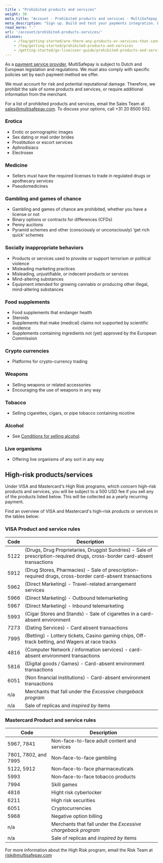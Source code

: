 ```yaml
---
title : "Prohibited products and services"
weight: 30
meta_title: "Account - Prohibited products and services - MultiSafepay Docs"
meta_description: "Sign up. Build and test your payments integration. Explore our products and services. Use our API reference, SDKs, and wrappers. Get support."
read_more: "."
url: '/account/prohibited-products-services/'
aliases:
    - /faq/getting-started/are-there-any-products-or-services-that-cannot-be-sold
    - /faq/getting-started/prohibited-products-and-services
    - /getting-started/go-live/user-guide/prohibited-products-and-services/
---
```

As a [payment service provider](/faq/general/multisafepay-glossary/#payment-service-provider-psp), MultiSafepay is subject to Dutch and European legislation and regulations. We must also comply with specific policies set by each payment method we offer. 

We must account for risk and potential reputational damage. Therefore, we prohibit the sale of some products and services, or require additional information from the merchant.

For a list of prohibited products and services, email the Sales Team at <sales@multisafepay.com>. To discuss your options, call +31 20 8500 502.

### Erotica
* Erotic or pornographic images
* Sex dating or mail order brides
* Prostitution or escort services
* Aphrodisiacs
* Electrosex

### Medicine
* Sellers must have the required licenses to trade in regulated drugs or apothecary services
* Pseudomedicines

### Gambling and games of chance
* Gambling and games of chance are prohibited, whether you have a license or not
* Binary options or contracts for differences (CFDs)
* Penny auctions
* Pyramid schemes and other (consciously or unconsciously) ‘get rich quick’ schemes

### Socially inappropriate behaviors
* Products or services used to provoke or support terrorism or political violence
* Misleading marketing practices
* Misleading, unjustifiable, or indecent products or services
* Mind-altering substances
* Equipment intended for growing cannabis or producing other illegal, mind-altering substances

### Food supplements
* Food supplements that endanger health
* Steroids
* Supplements that make (medical) claims not supported by scientific evidence
* Supplements containing ingredients not (yet) approved by the European Commission

### Crypto currencies
* Platforms for crypto-currency trading

### Weapons
* Selling weapons or related accessories
* Encouraging the use of weapons in any way

### Tobacco
* Selling cigarettes, cigars, or pipe tobacco containing nicotine

### Alcohol
* See [Conditions for selling alcohol](/faq/getting-started/rules-for-selling-alcohol/).

### Live organisms
* Offering live organisms of any sort in any way

## High-risk products/services

Under VISA and Mastercard's High Risk programs, which concern high-risk products and services, you will be subject to a 500 USD fee if you sell any of the products listed below. This will be collected as a yearly recurring payment.

Find an overview of VISA and Mastercard's high-risk products or services in the tables below:

### VISA Product and service rules

| Code    | Description              |
| --------- | ------------------------ |
| 5122 | (Drugs, Drug Proprietaries, Druggist Sundries) - Sale of prescription-required drugs, cross-border card-absent transactions |
| 5912  | (Drug Stores, Pharmacies) - Sale of prescription-required drugs, cross-border card-absent transactions |
| 5962 | (Direct Marketing) - Travel-related arrangement services |
| 5966  |  (Direct Marketing) - Outbound telemarketing |
| 5967  | (Direct Marketing) - Inbound telemarketing |
| 5993 | (Cigar Stores and Stands) - Sale of cigarettes in a card-absent environment |
| 7273  | (Dating Services) - Card absent transactions |
| 7995 | (Betting) - Lottery tickets, Casino gaming chips, Off-track betting, and Wagers at race tracks |
| 4816 | (Computer Network / information services) - card-absent environment transactions |
| 5816 | (Digital goods / Games) - Card-absent environment transactions |
| 6051  | (Non financial institutions) - Card-absent environment transactions |
| n/a | Merchants that fall under the _Excessive chargeback program_ |
| n/a | Sale of replicas and _inspired by_ items |

### Mastercard Product and service rules

| Code    | Description              |
| --------- | ------------------------ |
| 5967, 7841 | Non-face-to-face adult content and services |
| 7801, 7802, and 7995  | Non–face-to-face gambling |
| 5122, 5912 | Non–face-to-face pharmaceuticals |
| 5993  |  Non–face-to-face tobacco products|
| 7994  | Skill games  |
| 4816 | Hight risk cyberlocker |
| 6211 | High risk securities |
| 6051 | Cryptocurrencies |
| 5968 | Negative option billing  |
| n/a | Merchants that fall under the _Excessive chargeback program_ |
| n/a | Sale of replicas and _inspired by_ items |

For more information about the High Risk program, email the Risk Team at <risk@multisafepay.com>